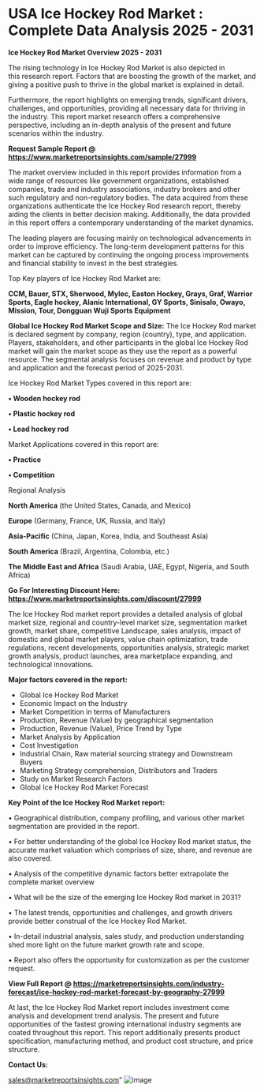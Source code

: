 # USA Ice Hockey Rod Market : Complete Data Analysis 2025 - 2031

<Strong> Ice Hockey Rod Market Overview 2025 - 2031</strong>

The rising technology in Ice Hockey Rod Market is also depicted in this research report. Factors that are boosting the growth of the market, and giving a positive push to thrive in the global market is explained in detail.

Furthermore, the report highlights on emerging trends, significant drivers, challenges, and opportunities, providing all necessary data for thriving in the industry. This report market research offers a comprehensive perspective, including an in-depth analysis of the present and future scenarios within the industry.

<strong>Request Sample Report @ <a href=https://www.marketreportsinsights.com/sample/27999>https://www.marketreportsinsights.com/sample/27999</a></strong>

The market overview included in this report provides information from a wide range of resources like government organizations, established companies, trade and industry associations, industry brokers and other such regulatory and non-regulatory bodies. The data acquired from these organizations authenticate the Ice Hockey Rod research report, thereby aiding the clients in better decision making. Additionally, the data provided in this report offers a contemporary understanding of the market dynamics.

The leading players are focusing mainly on technological advancements in order to improve efficiency. The long-term development patterns for this market can be captured by continuing the ongoing process improvements and financial stability to invest in the best strategies.

Top Key players of Ice Hockey Rod Market are:

<strong>CCM, Bauer, STX, Sherwood, Mylec, Easton Hockey, Grays, Graf, Warrior Sports, Eagle hockey, Alanic International, GY Sports, Sinisalo, Owayo, Mission, Tour, Dongguan Wuji Sports Equipment</strong>

<strong><b>Global Ice Hockey Rod Market Scope and Size:</b></strong>
The Ice Hockey Rod market is declared segment by company, region (country), type, and application. Players, stakeholders, and other participants in the global Ice Hockey Rod market will gain the market scope as they use the report as a powerful resource. The segmental analysis focuses on revenue and product by type and application and the forecast period of 2025-2031.

Ice Hockey Rod Market Types covered in this report are:

<strong>• Wooden hockey rod

• Plastic hockey rod

• Lead hockey rod</strong>

Market Applications covered in this report are:

<strong>• Practice

• Competition</strong> 

Regional Analysis

<strong>North America</strong> (the United States, Canada, and Mexico)

<strong>Europe</strong> (Germany, France, UK, Russia, and Italy)

<strong>Asia-Pacific</strong> (China, Japan, Korea, India, and Southeast Asia)

<strong>South America</strong> (Brazil, Argentina, Colombia, etc.)

<strong>The Middle East and Africa</strong> (Saudi Arabia, UAE, Egypt, Nigeria, and South Africa)

<strong>Go For Interesting Discount Here: <a href=https://www.marketreportsinsights.com/discount/27999>https://www.marketreportsinsights.com/discount/27999</a></strong>

The Ice Hockey Rod market report provides a detailed analysis of global market size, regional and country-level market size, segmentation market growth, market share, competitive Landscape, sales analysis, impact of domestic and global market players, value chain optimization, trade regulations, recent developments, opportunities analysis, strategic market growth analysis, product launches, area marketplace expanding, and technological innovations.

<strong><b>Major factors covered in the report:</b></strong>
<ul>
  <li>Global Ice Hockey Rod Market </li>
  <li>Economic Impact on the Industry</li>
  <li>Market Competition in terms of Manufacturers</li>
  <li>Production, Revenue (Value) by geographical segmentation</li>
  <li>Production, Revenue (Value), Price Trend by Type</li>
  <li>Market Analysis by Application</li>
  <li>Cost Investigation</li>
  <li>Industrial Chain, Raw material sourcing strategy and Downstream Buyers</li>
  <li>Marketing Strategy comprehension, Distributors and Traders</li>
  <li>Study on Market Research Factors</li>
  <li>Global Ice Hockey Rod Market Forecast</li>
</ul>

<strong><b>Key Point of the Ice Hockey Rod Market report:</b></strong>

• Geographical distribution, company profiling, and various other market segmentation are provided in the report.

• For better understanding of the global Ice Hockey Rod market status, the accurate market valuation which comprises of size, share, and revenue are also covered.

• Analysis of the competitive dynamic factors better extrapolate the complete market overview

• What will be the size of the emerging Ice Hockey Rod market in 2031?

• The latest trends, opportunities and challenges, and growth drivers provide better construal of the Ice Hockey Rod Market.

• In-detail industrial analysis, sales study, and production understanding shed more light on the future market growth rate and scope.

• Report also offers the opportunity for customization as per the customer request.

<strong><b>View Full Report @ <a href=https://marketreportsinsights.com/industry-forecast/ice-hockey-rod-market-forecast-by-geography-27999>https://marketreportsinsights.com/industry-forecast/ice-hockey-rod-market-forecast-by-geography-27999</a></b></strong>


At last, the Ice Hockey Rod Market report includes investment come analysis and development trend analysis. The present and future opportunities of the fastest growing international industry segments are coated throughout this report. This report additionally presents product specification, manufacturing method, and product cost structure, and price structure.

<strong>Contact Us:</strong>

sales@marketreportsinsights.com"
![image](https://github.com/user-attachments/assets/2fb0915a-9796-441b-a538-1e3ba7564b56)
